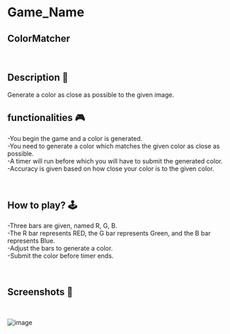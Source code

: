 # **Game_Name** 
ColorMatcher
---

<br>

## **Description 📃**
<!-- add your game description here  -->
Generate a color as close as possible to the given image.


## **functionalities 🎮**
<!-- add functionalities over here -->
-You begin the game and a color is generated. <br>
-You need to generate a color which matches the given color as close as possible. <br>
-A timer will run before which you will have to submit the generated color. <br>
-Accuracy is given based on how close your color is to the given color. <br>

<br>

## **How to play? 🕹️**
<!-- add the steps how to play games -->
-Three bars are given, named R, G, B. <br>
-The R bar represents RED, the G bar represents Green, and the B bar represents Blue. <br>
-Adjust the bars to generate a color. <br>
-Submit the color before timer ends. <br>

<br>

## **Screenshots 📸**

<br>
<!-- add your screenshots like this -->

![image](https://github.com/MrVisc/GameZone/assets/83546275/ee46a0b3-558c-4ea5-93c3-638921d39c8e)

